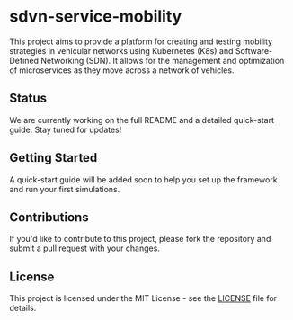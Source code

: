 # sdvn-service-mobility

This project aims to provide a platform for creating and testing mobility strategies in vehicular networks using Kubernetes (K8s) and Software-Defined Networking (SDN). It allows for the management and optimization of microservices as they move across a network of vehicles.

## Status

We are currently working on the full README and a detailed quick-start guide. Stay tuned for updates!

## Getting Started

A quick-start guide will be added soon to help you set up the framework and run your first simulations.

## Contributions

If you'd like to contribute to this project, please fork the repository and submit a pull request with your changes.

## License

This project is licensed under the MIT License - see the [LICENSE](LICENSE) file for details.
